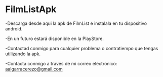 # FilmListApk

-Descarga desde aqui la apk de FilmList  e instalala en tu dispositivo android.

-En un futuro estará disponible en la PlayStore.

-Contactad conmigo para cualquier problema o contratiempo que tengas utilizando la apk.

-Contacta conmigo a través de mi correo electronico: aalgarracerezo@gmail.com

